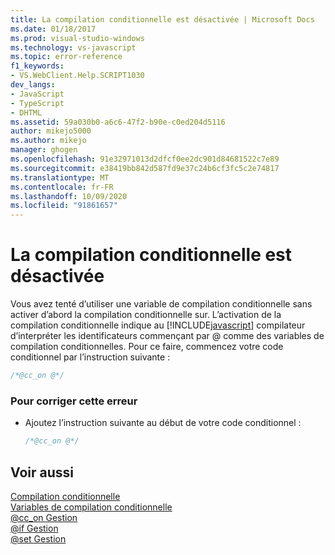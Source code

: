 ```yaml
---
title: La compilation conditionnelle est désactivée | Microsoft Docs
ms.date: 01/18/2017
ms.prod: visual-studio-windows
ms.technology: vs-javascript
ms.topic: error-reference
f1_keywords:
- VS.WebClient.Help.SCRIPT1030
dev_langs:
- JavaScript
- TypeScript
- DHTML
ms.assetid: 59a030b0-a6c6-47f2-b90e-c0ed204d5116
author: mikejo5000
ms.author: mikejo
manager: ghogen
ms.openlocfilehash: 91e32971013d2dfcf0ee2dc901d84681522c7e89
ms.sourcegitcommit: e38419bb842d587fd9e37c24b6cf3fc5c2e74817
ms.translationtype: MT
ms.contentlocale: fr-FR
ms.lasthandoff: 10/09/2020
ms.locfileid: "91861657"
---
```

# <a name="conditional-compilation-is-turned-off"></a>La compilation conditionnelle est désactivée
Vous avez tenté d’utiliser une variable de compilation conditionnelle sans activer d’abord la compilation conditionnelle sur. L’activation de la compilation conditionnelle indique au [!INCLUDE[javascript](../../javascript/includes/javascript-md.md)] compilateur d’interpréter les identificateurs commençant par @ comme des variables de compilation conditionnelles. Pour ce faire, commencez votre code conditionnel par l’instruction suivante :  
  
```js
/*@cc_on @*/  
```  
  
### <a name="to-correct-this-error"></a>Pour corriger cette erreur  
  
- Ajoutez l’instruction suivante au début de votre code conditionnel :  
  
    ```JavaScript  
    /*@cc_on @*/  
    ```  
  
## <a name="see-also"></a>Voir aussi  
 [Compilation conditionnelle](/previous-versions/windows/internet-explorer/ie-developer/scripting-articles/121hztk3(v=vs.84))   
 [Variables de compilation conditionnelle](/previous-versions/windows/internet-explorer/ie-developer/scripting-articles/s59bkzce(v=vs.84))   
 [@cc_on Gestion](https://developer.mozilla.org/docs/Archive/Web/JavaScript/Microsoft_Extensions/at-cc-on)   
 [@if Gestion](https://developer.mozilla.org/docs/Archive/Web/JavaScript/Microsoft_Extensions/at-if)   
 [@set Gestion](https://developer.mozilla.org/docs/Archive/Web/JavaScript/Microsoft_Extensions/at-set)